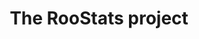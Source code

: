 ---
layout: default
title: The RooStats project
authors: L. Moneta, K. Cranmer, G. Schott and W. Verkerke
publication: 13th International Workshop on Advanced Computing and Analysis Techniques in Physics Research (ACAT2010)
type: ROOFIT
doi: 10.22323/1.093.0057
abstract:
---